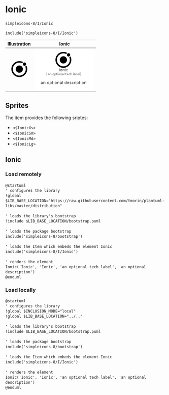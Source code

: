 # Ionic


```text
simpleicons-8/I/Ionic
```

```text
include('simpleicons-8/I/Ionic')
```



| Illustration | Ionic |
| :---: | :---: |
| ![illustration for Illustration](../../simpleicons-8/I/Ionic.png) | ![illustration for Ionic](../../simpleicons-8/I/Ionic.Local.png) |



## Sprites
The item provides the following sriptes:

- `<$IonicXs>`
- `<$IonicSm>`
- `<$IonicMd>`
- `<$IonicLg>`





## Ionic

### Load remotely
```plantuml
@startuml
' configures the library
!global $LIB_BASE_LOCATION="https://raw.githubusercontent.com/tmorin/plantuml-libs/master/distribution"

' loads the library's bootstrap
!include $LIB_BASE_LOCATION/bootstrap.puml

' loads the package bootstrap
include('simpleicons-8/bootstrap')

' loads the Item which embeds the element Ionic
include('simpleicons-8/I/Ionic')

' renders the element
Ionic('Ionic', 'Ionic', 'an optional tech label', 'an optional description')
@enduml
```

### Load locally
```plantuml
@startuml
' configures the library
!global $INCLUSION_MODE="local"
!global $LIB_BASE_LOCATION="../.."

' loads the library's bootstrap
!include $LIB_BASE_LOCATION/bootstrap.puml

' loads the package bootstrap
include('simpleicons-8/bootstrap')

' loads the Item which embeds the element Ionic
include('simpleicons-8/I/Ionic')

' renders the element
Ionic('Ionic', 'Ionic', 'an optional tech label', 'an optional description')
@enduml
```


